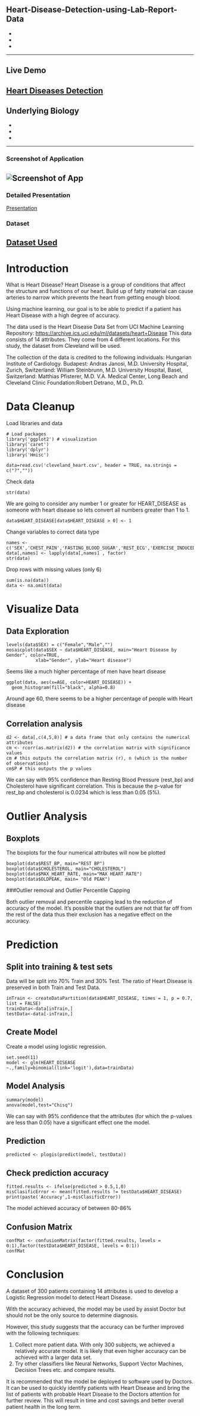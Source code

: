 ## Heart-Disease-Detection-using-Lab-Report-Data
-
-
-
---
## Live Demo
[Heart Diseases Detection](https://reliance-fyp.github.io/Heart-Disease-Detection-using-Lab-Report-Data/)
---

## Underlying Biology
-
-
-
---
### Screenshot of Application
![Screenshot of App](https://raw.githubusercontent.com/Reliance-FYP/Heart-Disease-Detection-using-Lab-Report-Data/main/app.png)
---

### Detailed Presentation
[Presentation](https://docs.google.com/presentation/d/e/2PACX-1vQvwtv178fQ__a95F7OeCsLYpN2uZZYaSXl5LearB_VmyHkkzeSzaoTyDnSGc4ASxaE3_X5GMtfmW0l/pub?start=false&loop=false&delayms=3000&slide=id.p)

### Dataset
[Dataset Used](https://archive.ics.uci.edu/ml/datasets/heart+Disease)
---

# Introduction

What is Heart Disease?
Heart Disease is a group of conditions that affect the structure and functions of our heart. Build up of fatty material can cause arteries to narrow which prevents the heart from getting enough blood.

Using machine learning, our goal is to be able to predict if a patient has Heart Disease with a high degree of accuracy. 

The data used is the Heart Disease Data Set from UCI Machine Learning Repository:
https://archive.ics.uci.edu/ml/datasets/heart+Disease
This data consists of 14 attributes. They come from 4 different locations. For this study, the dataset from Cleveland will be used.

The collection of the data is credited to the following individuals:
Hungarian Institute of Cardiology. Budapest: Andras Janosi, M.D. 
University Hospital, Zurich, Switzerland: William Steinbrunn, M.D. 
University Hospital, Basel, Switzerland: Matthias Pfisterer, M.D. 
V.A. Medical Center, Long Beach and Cleveland Clinic Foundation:Robert Detrano, M.D., Ph.D.

# Data Cleanup

Load libraries and data

```{r, message = FALSE}
# Load packages
library('ggplot2') # visualization
library('caret')
library('dplyr')
library('Hmisc')

data=read.csv('cleveland_heart.csv', header = TRUE, na.strings = c("?",""))
```

Check data

```{r, message = FALSE}
str(data)
```

We are going to consider any number 1 or greater for HEART_DISEASE as someone with heart disease so lets convert all numbers greater than 1 to 1.

```{r, message = FALSE}
data$HEART_DISEASE[data$HEART_DISEASE > 0] <- 1
```

Change variables to correct data type

```{r, message = FALSE}
names <- c('SEX','CHEST_PAIN','FASTING_BLOOD_SUGAR','REST_ECG','EXERCISE_INDUCED_ANGINA','SLOPE','MAJOR_VESSELS','THAL','HEART_DISEASE')
data[,names] <- lapply(data[,names] , factor)
str(data)
```


Drop rows with missing values (only 6)

```{r, message = FALSE}
sum(is.na(data))
data <- na.omit(data)
```


# Visualize Data

## Data Exploration

```{r, message = FALSE}
levels(data$SEX) = c("Female","Male","")
mosaicplot(data$SEX ~ data$HEART_DISEASE, main="Heart Disease by Gender", color=TRUE,
           xlab="Gender", ylab="Heart disease")
```

Seems like a much higher percentage of men have heart disease

```{r, message = FALSE}
ggplot(data, aes(x=AGE, color=HEART_DISEASE)) +
  geom_histogram(fill="black", alpha=0.8)
```

Around age 60, there seems to be a higher percentage of people with Heart disease

## Correlation analysis

```{r, message = FALSE}
d2 <- data[,c(4,5,8)] # a data frame that only contains the numerical attributes
cm <- rcorr(as.matrix(d2)) # the correlation matrix with significance values
cm # this outputs the correlation matrix (r), n (which is the number of observations)
cm$P # this outputs the p values
```

We can say with 95% confidence than Resting Blood Pressure (rest_bp) and Cholesterol have significant correlation. This is because the p-value for rest_bp and cholesterol is 0.0234 which is less than 0.05 (5%).

# Outlier Analysis

## Boxplots

The boxplots for the four numerical attributes will now be plotted

```{r, message = FALSE}
boxplot(data$REST_BP, main="REST BP")
boxplot(data$CHOLESTEROL, main="CHOLESTEROL")
boxplot(data$MAX_HEART_RATE, main="MAX HEART RATE")
boxplot(data$OLDPEAK, main= "Old PEAK")
```

###Outlier removal and Outlier Percentile Capping

Both outlier removal and percentile capping lead to the reduction of accuracy of the model.
It’s possible that the outliers are not that far off from the rest of the data thus their exclusion has a negative effect on the accuracy.


# Prediction

## Split into training & test sets

Data will be split into 70% Train and 30% Test. The ratio of Heart Disease is preserved in both Train and Test Data.

```{r, message = FALSE}
inTrain <- createDataPartition(data$HEART_DISEASE, times = 1, p = 0.7, list = FALSE)
trainData<-data[inTrain,]
testData<-data[-inTrain,]
```

## Create Model

Create a model using logistic regression.

```{r, message = FALSE}
set.seed(11)
model <- glm(HEART_DISEASE ~.,family=binomial(link='logit'),data=trainData)
```

## Model Analysis
```{r, message = FALSE}
summary(model)
anova(model,test="Chisq")
```

We can say with 95% confidence that the attributes (for which the p-values are less than 0.05) have a significant effect one the model.

## Prediction

```{r, message = FALSE}
predicted <- plogis(predict(model, testData)) 
```

## Check prediction accuracy
```{r, message = FALSE}
fitted.results <- ifelse(predicted > 0.5,1,0)
misClasificError <- mean(fitted.results != testData$HEART_DISEASE)
print(paste('Accuracy',1-misClasificError))
```

The model achieved accuracy of between 80-86%

## Confusion Matrix
```{r, message = FALSE}
confMat <- confusionMatrix(factor(fitted.results, levels = 0:1),factor(testData$HEART_DISEASE, levels = 0:1))
confMat
```

# Conclusion

A dataset of 300 patients containing 14 attributes is used to develop a Logistic Regression model to detect Heart Disease.

With the accuracy achieved, the model may be used by assist Doctor but should not be the only source to determine diagnosis.

However, this study suggests that the accuracy can be further improved with the following techniques:
1. Collect more patient data. With only 300 subjects, we achieved a relatively accurate model. It is likely that even     higher accuracy can be achieved with a larger data set.
2. Try other classifiers like Neural Networks, Support Vector Machines, Decision Trees etc. and compare results.

It is recommended that the model be deployed to software used by Doctors. It can be used to quickly identify patients with Heart Disease and bring the list of patients with probable Heart Disease to the Doctors attention for further review. This will result in time and cost savings and better overall patient health in the long term.



